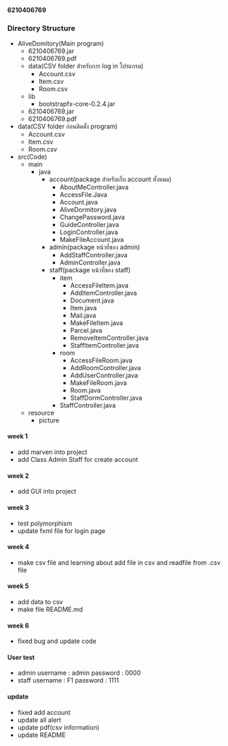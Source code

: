 #### 6210406769
### Directory Structure
 - AliveDomitory(Main program)
    - 6210406769.jar
    - 6210406769.pdf
    - data(CSV folder สำหรับการ log in โปรแกรม)
        - Account.csv
        - Item.csv
        - Room.csv
    - lib
        - bootstrapfx-core-0.2.4.jar
    - 6210406769.jar
    - 6210406769.pdf
 - data(CSV folder ก่อนติดตั้ง program)
    - Account.csv
    - Item.csv
    - Room.csv
 - src(Code)
    - main
        - java
            - account(package สำหรับเก็บ account ทั้งหมด)
                - AboutMeController.java
                - AccessFile.Java
                - Account.java
                - AliveDormitory.java
                - ChangePassword.java
                - GuideController.java
                - LoginController.java
                - MakeFileAccount.java
            - admin(package หน้าที่ของ admin)
                - AddStaffController.java
                - AdminController.java
            - staff(package หน้าที่ของ staff)
                - item
                    - AccessFileItem.java
                    - AddItemController.java
                    - Document.java
                    - Item.java
                    - Mail.java
                    - MakeFileItem.java
                    - Parcel.java
                    - RemoveItemController.java
                    - StaffItemController.java
                - room
                    - AccessFileRoom.java
                    - AddRoomController.java
                    - AddUserController.java
                    - MakeFileRoom.java
                    - Room.java
                    - StaffDormController.java
                - StaffController.java
    - resource
        - picture

#### week 1
 - add marven into project
 - add Class Admin Staff for create account
#### week 2
 - add GUI into project
#### week 3
 - test polymorphism
 - update fxml file for login page
#### week 4
 - make csv file and learning about add file in csv and readfile from .csv file
#### week 5
 - add data to csv 
 - make file README.md
#### week 6
 - fixed bug and update code
#### User test
- admin 
    username : admin 
    password : 0000
- staff
    username : F1
    password : 1111
    
#### update
 - fixed add account
 - update all alert
 - update pdf(csv information)
 - update README
    